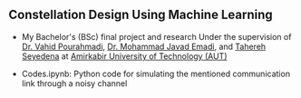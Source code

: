 ## Constellation Design Using Machine Learning

- My Bachelor's (BSc) final project and research Under the supervision of <a href="https://scholar.google.com/citations?hl=en&user=MrwDdNkAAAAJ&view_op=list_works&sortby=pubdate" target="_blank">Dr. Vahid Pourahmadi</a>, <a href="https://scholar.google.com/citations?hl=en&user=ZhhcFOsAAAAJ&view_op=list_works&sortby=pubdate" target="_blank">Dr. Mohammad Javad Emadi</a>, and <a href="https://aut.ac.ir/cv/2473/Tahereh%20Seyedena" target="_blank">Tahereh Seyedena</a> at <a href="https://aut.ac.ir/en/" target="_blank">Amirkabir University of Technology (AUT)</a>

- Codes.ipynb: Python code for simulating the mentioned communication link through a noisy channel




